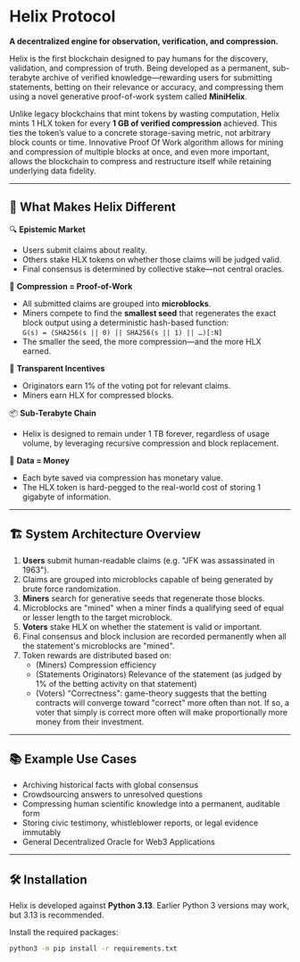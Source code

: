 # Helix Protocol

**A decentralized engine for observation, verification, and compression.**

Helix is the first blockchain designed to pay humans for the discovery, validation, and compression of truth. Being developed as a permanent, sub-terabyte archive of verified knowledge—rewarding users for submitting statements, betting on their relevance or accuracy, and compressing them using a novel generative proof-of-work system called **MiniHelix**.

Unlike legacy blockchains that mint tokens by wasting computation, Helix mints 1 HLX token for every **1 GB of verified compression** achieved. This ties the token’s value to a concrete storage-saving metric, not arbitrary block counts or time. Innovative Proof Of Work algorithm allows for mining and compression of multiple blocks at once, and even more important, allows the blockchain to compress and restructure itself while retaining underlying data fidelity.

---

## 🚀 What Makes Helix Different

🔍 **Epistemic Market**  
- Users submit claims about reality.  
- Others stake HLX tokens on whether those claims will be judged valid.  
- Final consensus is determined by collective stake—not central oracles.

🧠 **Compression = Proof-of-Work**  
- All submitted claims are grouped into **microblocks**.  
- Miners compete to find the **smallest seed** that regenerates the exact block output using a deterministic hash-based function:  
  `G(s) = (SHA256(s || 0) || SHA256(s || 1) || …)[:N]`
- The smaller the seed, the more compression—and the more HLX earned.

🧮 **Transparent Incentives**  
- Originators earn 1% of the voting pot for relevant claims.  
- Miners earn HLX for compressed blocks.  

📦 **Sub-Terabyte Chain**  
- Helix is designed to remain under 1 TB forever, regardless of usage volume, by leveraging recursive compression and block replacement.

🧬 **Data = Money**  
- Each byte saved via compression has monetary value.  
- The HLX token is hard-pegged to the real-world cost of storing 1 gigabyte of information.

---

## 🏗️ System Architecture Overview

1. **Users** submit human-readable claims (e.g. "JFK was assassinated in 1963").
2. Claims are grouped into microblocks capable of being generated by brute force randomization.
3. **Miners** search for generative seeds that regenerate those blocks.
4. Microblocks are "mined" when a miner finds a qualifying seed of equal or lesser length to the target microblock.
5. **Voters** stake HLX on whether the statement is valid or important.
6. Final consensus and block inclusion are recorded permanently when all the statement's microblocks are "mined".
7. Token rewards are distributed based on:
   - (Miners) Compression efficiency
   - (Statements Originators) Relevance of the statement (as judged by 1% of the betting activity on that statement)
   - (Voters) "Correctness": game-theory suggests that the betting contracts will converge toward "correct" more often than not. If so, a voter that simply is correct more often will make proportionally more money from their investment.

---

## 📚 Example Use Cases

- Archiving historical facts with global consensus  
- Crowdsourcing answers to unresolved questions  
- Compressing human scientific knowledge into a permanent, auditable form  
- Storing civic testimony, whistleblower reports, or legal evidence immutably  
- General Decentralized Oracle for Web3 Applications  

---

## 🛠 Installation

Helix is developed against **Python 3.13**. Earlier Python 3 versions may work, but 3.13 is recommended.

Install the required packages:

```bash
python3 -m pip install -r requirements.txt
